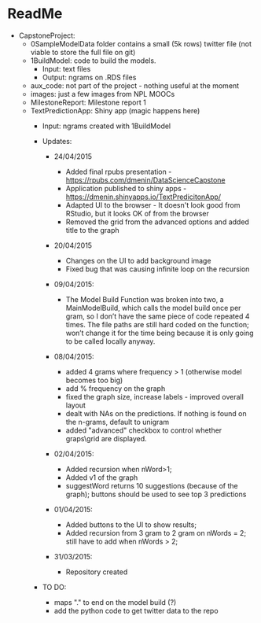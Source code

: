 ReadMe
===================

* CapstoneProject:
  * 0SampleModelData folder contains a small (5k rows) twitter file (not viable to store the full file on git)
  * 1BuildModel: code to build the models.
	* Input: text files
	* Output: ngrams on .RDS files  
  * aux_code: not part of the project - nothing useful at the moment	
  * images: just a few images from NPL MOOCs
  * MilestoneReport: Milestone report 1
  * TextPredictionApp: Shiny app (magic happens here)
	* Input: ngrams created with 1BuildModel
	

	* Updates:		
		* 24/04/2015
			* Added final rpubs presentation - https://rpubs.com/dmenin/DataScienceCapstone
			* Application published to shiny apps - https://dmenin.shinyapps.io/TextPredicitonApp/
			* Adapted UI to the browser - It doesn't look good from RStudio, but it looks OK of from the browser
			* Removed the grid from the advanced options and added title to the graph
			
		* 20/04/2015
			* Changes on the UI to add background image
			* Fixed bug that was causing infinite loop on the recursion
			
		* 09/04/2015:
			* The Model Build Function was broken into two, a MainModelBuild, which calls the model build once per gram, so I don’t have the same piece of code repeated 4 times. The file paths are still hard coded on the function; won’t change it for the time being because it is only going to be called locally anyway.
		
		* 08/04/2015:
			* added 4 grams where frequency > 1 (otherwise model becomes too big)
			* add % frequency on the graph
			* fixed the graph size, increase labels  - improved overall layout
			* dealt with NAs on the predictions. If nothing is found on the n-grams, default to unigram
			* added "advanced" checkbox to control whether graps\grid are displayed.
			
		* 02/04/2015:
			* Added recursion when nWord>1; 
			* Added v1 of the graph
			* suggestWord returns 10 suggestions (because of the graph); buttons should be used to see top 3 predictions
			
		* 01/04/2015:
			* Added buttons to the UI to show results; 
			* Added recursion from 3 gram to 2 gram on nWords = 2; still have to add when nWords > 2;
		* 31/03/2015:		
			* Repository created
			
	* TO DO:
		* maps "." to end on the model build (?)
		* add the python code to get twitter data to the repo

		
